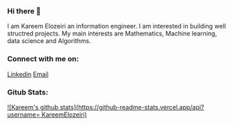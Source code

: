 ### Hi there 👋
  I am Kareem Elozeiri an information engineer. I am interested in building well structred projects. My main interests are Mathematics, Machine learning, data science and Algorithms. 
### Connect with me on:
[Linkedin](https://www.google.com)
[Email](k.elozeiri@gmail.com)
### Gitub Stats:
[![Kareem's github stats](https://github-readme-stats.vercel.app/api?username=
KareemElozeiri)](https://github.com/KareemElozeiri/github-readme-stats)


